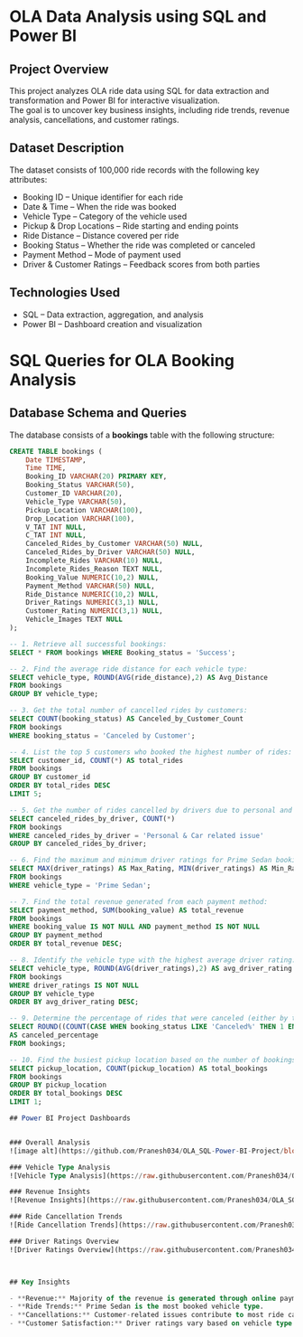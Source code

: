 # OLA Data Analysis using SQL and Power BI

## Project Overview  
This project analyzes OLA ride data using SQL for data extraction and transformation and Power BI for interactive visualization.  
The goal is to uncover key business insights, including ride trends, revenue analysis, cancellations, and customer ratings.  

## Dataset Description  
The dataset consists of 100,000 ride records with the following key attributes:  
- Booking ID – Unique identifier for each ride  
- Date & Time – When the ride was booked  
- Vehicle Type – Category of the vehicle used  
- Pickup & Drop Locations – Ride starting and ending points  
- Ride Distance – Distance covered per ride  
- Booking Status – Whether the ride was completed or canceled  
- Payment Method – Mode of payment used  
- Driver & Customer Ratings – Feedback scores from both parties  

## Technologies Used  
- SQL – Data extraction, aggregation, and analysis  
- Power BI – Dashboard creation and visualization   

# SQL Queries for OLA Booking Analysis  

## Database Schema and Queries  

The database consists of a **bookings** table with the following structure:  

```sql
CREATE TABLE bookings (
    Date TIMESTAMP, 
    Time TIME,
    Booking_ID VARCHAR(20) PRIMARY KEY,
    Booking_Status VARCHAR(50),
    Customer_ID VARCHAR(20),
    Vehicle_Type VARCHAR(50),
    Pickup_Location VARCHAR(100),
    Drop_Location VARCHAR(100),
    V_TAT INT NULL,
    C_TAT INT NULL,
    Canceled_Rides_by_Customer VARCHAR(50) NULL,
    Canceled_Rides_by_Driver VARCHAR(50) NULL,
    Incomplete_Rides VARCHAR(10) NULL,
    Incomplete_Rides_Reason TEXT NULL,
    Booking_Value NUMERIC(10,2) NULL,
    Payment_Method VARCHAR(50) NULL,
    Ride_Distance NUMERIC(10,2) NULL,
    Driver_Ratings NUMERIC(3,1) NULL,
    Customer_Rating NUMERIC(3,1) NULL,
    Vehicle_Images TEXT NULL
);

-- 1. Retrieve all successful bookings:
SELECT * FROM bookings WHERE Booking_status = 'Success';

-- 2. Find the average ride distance for each vehicle type:
SELECT vehicle_type, ROUND(AVG(ride_distance),2) AS Avg_Distance 
FROM bookings 
GROUP BY vehicle_type;

-- 3. Get the total number of cancelled rides by customers:
SELECT COUNT(booking_status) AS Canceled_by_Customer_Count 
FROM bookings 
WHERE booking_status = 'Canceled by Customer';

-- 4. List the top 5 customers who booked the highest number of rides:
SELECT customer_id, COUNT(*) AS total_rides 
FROM bookings 
GROUP BY customer_id 
ORDER BY total_rides DESC 
LIMIT 5;

-- 5. Get the number of rides cancelled by drivers due to personal and car-related issues:
SELECT canceled_rides_by_driver, COUNT(*) 
FROM bookings 
WHERE canceled_rides_by_driver = 'Personal & Car related issue'
GROUP BY canceled_rides_by_driver;

-- 6. Find the maximum and minimum driver ratings for Prime Sedan bookings:
SELECT MAX(driver_ratings) AS Max_Rating, MIN(driver_ratings) AS Min_Rating 
FROM bookings 
WHERE vehicle_type = 'Prime Sedan';

-- 7. Find the total revenue generated from each payment method:
SELECT payment_method, SUM(booking_value) AS total_revenue 
FROM bookings
WHERE booking_value IS NOT NULL AND payment_method IS NOT NULL
GROUP BY payment_method 
ORDER BY total_revenue DESC;

-- 8. Identify the vehicle type with the highest average driver rating:
SELECT vehicle_type, ROUND(AVG(driver_ratings),2) AS avg_driver_rating
FROM bookings
WHERE driver_ratings IS NOT NULL
GROUP BY vehicle_type
ORDER BY avg_driver_rating DESC;

-- 9. Determine the percentage of rides that were canceled (either by the customer or driver):
SELECT ROUND((COUNT(CASE WHEN booking_status LIKE 'Canceled%' THEN 1 END) * 100.0) / COUNT(*), 2) 
AS canceled_percentage 
FROM bookings;

-- 10. Find the busiest pickup location based on the number of bookings:
SELECT pickup_location, COUNT(pickup_location) AS total_bookings 
FROM bookings 
GROUP BY pickup_location 
ORDER BY total_bookings DESC 
LIMIT 1;

## Power BI Project Dashboards


### Overall Analysis
![image alt](https://github.com/Pranesh034/OLA_SQL-Power-BI-Project/blob/a3fa95cc1f6a47319e725dfae03f3fdf90d8cc9d/Overall.png)

### Vehicle Type Analysis
![Vehicle Type Analysis](https://raw.githubusercontent.com/Pranesh034/OLA_SQL-Power-BI-Project/main/Vehicle%20Type.png)

### Revenue Insights
![Revenue Insights](https://raw.githubusercontent.com/Pranesh034/OLA_SQL-Power-BI-Project/main/Revenue.png)

### Ride Cancellation Trends
![Ride Cancellation Trends](https://raw.githubusercontent.com/Pranesh034/OLA_SQL-Power-BI-Project/main/Cancellation.png)

### Driver Ratings Overview
![Driver Ratings Overview](https://raw.githubusercontent.com/Pranesh034/OLA_SQL-Power-BI-Project/main/Ratings.png)



## Key Insights

- **Revenue:** Majority of the revenue is generated through online payments.
- **Ride Trends:** Prime Sedan is the most booked vehicle type.
- **Cancellations:** Customer-related issues contribute to most ride cancellations.
- **Customer Satisfaction:** Driver ratings vary based on vehicle type and location.

 
